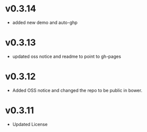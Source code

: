 v0.3.14
=========================
* added new demo and auto-ghp

v0.3.13
=========================
* updated oss notice and readme to point to gh-pages

v0.3.12
=========================
* Added OSS notice and changed the repo to be public in bower.

v0.3.11
=========================
* Updated License
